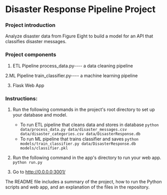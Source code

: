 # Disaster Response Pipeline Project

### Project introduction
Analyze disaster data from Figure Eight to build a model for an API that classifies disaster messages.

### Project components
1. ETL Pipeline
process_data.py---- a data cleaning pipeline

2.ML Pipeline
train_classifier.py---- a machine learning pipeline

3. Flask Web App

### Instructions:
1. Run the following commands in the project's root directory to set up your database and model.

    - To run ETL pipeline that cleans data and stores in database
        `python data/process_data.py data/disaster_messages.csv data/disaster_categories.csv data/DisasterResponse.db`
    - To run ML pipeline that trains classifier and saves
        `python models/train_classifier.py data/DisasterResponse.db models/classifier.pkl`

2. Run the following command in the app's directory to run your web app.
    `python run.py`

3. Go to http://0.0.0.0:3001/

The README file includes a summary of the project, how to run the Python scripts and web app,
and an explanation of the files in the repository.
